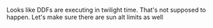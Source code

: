 Looks like DDFs are executing in twilight time. That's not supposed to happen. Let's make sure there are sun alt limits as well

